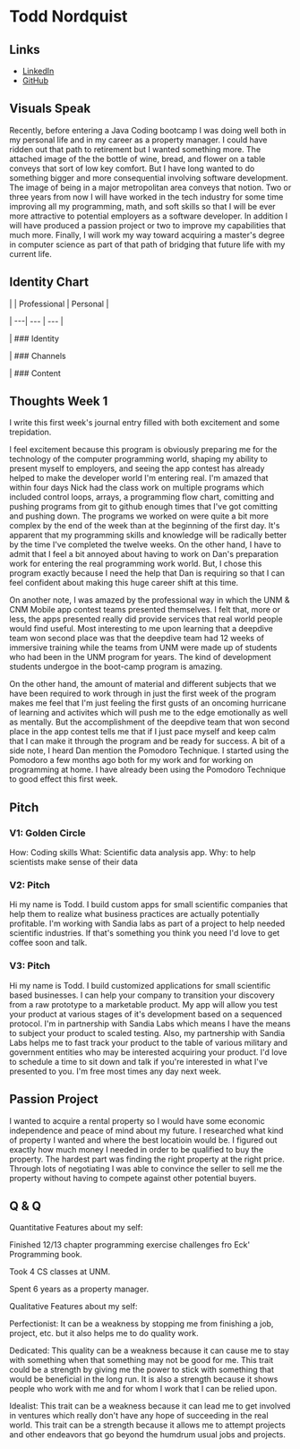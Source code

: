 # Todd Nordquist

## Links

*  [LinkedIn](https://www.linkedin.com/in/nickbenn/)
*  [GitHub](https://www.github.com/tnordquist)

## Visuals Speak

  Recently, before entering a Java Coding bootcamp I was doing well both in my personal life and in my career as a property manager.  I could have ridden out that path to retirement but I wanted something more.  The attached image of the the bottle of wine, bread, and flower on a table conveys that sort of low key comfort.  But I have long wanted to do something bigger and more consequential involving software development.  The image of being in a major metropolitan area conveys that notion.  Two or three years from now I will have worked in the tech industry  for some time improving all my programming, math, and soft skills so that I will be ever more attractive to potential employers as a software developer.   In addition I will have produced a passion project or two to improve my capabilities that much more.  Finally, I will work my way toward acquiring a master's degree in computer science as part of that path of bridging that future life with my current life.
  
## Identity Chart

|             | Professional    |        Personal        |
 
| ---| --- | --- | 

| ### Identity



| ### Channels




| ### Content


## Thoughts Week 1

 I write this first week's journal entry filled with both excitement and some trepidation.

 I feel excitement because this program is obviously preparing me for the technology of the computer programming world, shaping my ability to present myself to employers, and seeing the app contest has already helped to make the developer world I'm entering real. I'm amazed that within four days Nick had the class work on multiple programs which included control loops, arrays, a programming flow chart, comitting and pushing programs from git to github enough times that I've got comitting and pushing down. The programs we worked on were quite a bit more complex by the end of the week than at the beginning of the first day. It's apparent that my programming skills and knowledge will be radically better by the time I've completed the twelve weeks. On the other hand, I have to admit that I feel a bit annoyed about having to work on Dan's preparation work for entering the real programming work world. But, I chose this program exactly because I need the help that Dan is requiring so that I can feel confident about making this huge career shift at this time.

 On another note, I was amazed by the professional way in which the UNM & CNM Mobile app contest teams presented themselves. I felt that, more or less, the apps presented really did provide services that real world people would find useful. Most interesting to me upon learning that a deepdive team won second place was that the deepdive team had 12 weeks of immersive training while the teams from UNM were made up of students who had been in the UNM program for years. The kind of development students undergoe in the boot-camp program is amazing.

 On the other hand, the amount of material and different subjects that we have been required to work through in just the first week of the program makes me feel that I'm just feeling the first gusts of an oncoming hurricane of learning and activites which will push me to the edge emotionally as well as mentally. But the accomplishment of the deepdive team that won second place in the app contest tells me that if I just pace myself and keep calm that I can make it through the program and be ready for success. A bit of a side note, I heard Dan mention the Pomodoro Technique. I started using the Pomodoro a few months ago both for my work and for working on programming at home. I have already been using the Pomodoro Technique to good effect this first week.

## Pitch

 ### V1: Golden Circle

 How: Coding skills What: Scientific data analysis app. Why: to help scientists make sense of their data

 ### V2: Pitch

 Hi my name is Todd. I build custom apps for small scientific companies that help them to realize what business practices are actually potentially profitable. I'm working with Sandia labs as part of a project to help needed scientific industries. If that's something you think you need I'd love to get coffee soon and talk.

### V3: Pitch

 Hi my name is Todd. I build customized applications for small scientific based businesses. I can help your company to transition your discovery from a raw prototype to a marketable product. My app will allow you test your product at various stages of it's development based on a sequenced protocol. I'm in partnership with Sandia Labs which means I have the means to subject your product to scaled testing. Also, my partnership with Sandia Labs helps me to fast track your product to the table of various military and government entities who may be interested acquiring your product. I'd love to schedule a time to sit down and talk if you're interested in what I've presented to you. I'm free most times any day next week.

## Passion Project

 I wanted to acquire a rental property so I would have some economic independence and peace of mind about my future. I researched what kind of property I wanted and where the best locatioin would be. I figured out exactly how much money I needed in order to be qualified to buy the property. The hardest part was finding the right property at the right price. Through lots of negotiating I was able to convince the seller to sell me the property without having to compete against other potential buyers.

## Q & Q

 Quantitative Features about my self:

 Finished 12/13 chapter programming exercise challenges fro Eck' Programming book.

 Took 4 CS classes at UNM.

 Spent 6 years as a property manager.

 Qualitative Features about my self:

 Perfectionist: It can be a weakness by stopping me from finishing a job, project, etc. but it also helps me to do quality work.

 Dedicated: This quality can be a weakness because it can cause me to stay with something when that something may not be good for me. This trait could be a strength by giving me the power to stick with something that would be beneficial in the long run. It is also a strength because it shows people who work with me and for whom I work that I can be relied upon.

 Idealist: This trait can be a weakness because it can lead me to get involved in ventures which really don't have any hope of succeeding in the real world. This trait can be a strength because it allows me to attempt projects and other endeavors that go beyond the humdrum usual jobs and projects.
